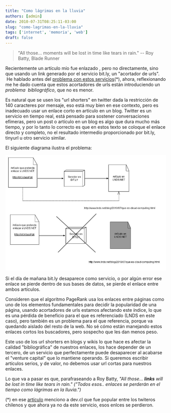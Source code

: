 ```yaml
---
title: "Como lágrimas en la lluvia"
authors: [admin]
date: 2010-07-31T08:25:11-03:00
slug: "como-lagrimas-en-la-lluvia"
tags: ['internet', 'memoria', 'web']
draft: false
---
```


> "All those... moments will be lost in time like tears in rain." -- Roy Batty, Blade Runner

Recientemente un artículo mío fue enlazado , pero no directamente, sino
que usando un link generado por el servicio bit.ly, un "acortador de
urls".  He hablado antes del [problema con estos
servicios](/blog/2009/04/el-problema-de-tinyurl-y-otros-servicios-similares-reciclando.html)(\*),
ahora, reflexionando me he dado cuenta que estos acortadores de urls
están introduciendo un *problema  bibliográfico*, que no es menor.

Es natural que se usen los "url shorters" en twitter dada la
restricción de 140 caracteres por mensaje, eso está muy bien en ese
contexto, pero es inadecuado usar un enlace corto en artículo en un
blog. Twitter es un servicio en tiempo real, está pensado para sostener
conversaciones efímeras, pero un post o artículo en un blog es algo que
dura mucho más tiempo, y por lo tanto lo correcto es que en estos texto
se coloque el enlace directo y completo, no el resultado intermedio
proporcionado por bit.ly, tinyurl u otro servicio similar.

El siguiente diagrama ilustra el problema:

![](enlaces_rotos.jpg)

Si el día de mañana bit.ly desaparece como servicio, o por algún error
ese enlace se pierde dentro de sus bases de datos, se pierde el enlace
entre ambos artículos.

Consideren que el algoritmo PageRank usa los enlaces entre páginas como
uno de los elementos fundamentales para decidir la popularidad de una
página, usando acortadores de urls estamos afectando este índice, lo que
es una pérdida de beneficio para el que es referenciado (LNDS en este
caso), pero también es un problema para el que referencia, porque va
quedando aislado del resto de la web. No sé cómo están manejando estos
enlaces cortos los buscadores, pero sospecho que les dan menos peso.

Este uso de los url shorters en blogs y wikis lo que hace es afectar la
calidad "bibliográfica" de nuestros enlaces, los hace depender de un
tercero, de un servicio que perfectamente puede desaparecer al acabarse
el "venture capital" que lo mantiene operando. Si queremos escribir
artículos serios, y de valor, no debemos usar url cortas para nuestros
enlaces.

Lo que va a pasar es que, parafraseando a Roy Batty, *"All those...
**links** will be lost in time like tears in rain." ("Todos esos..
enlaces se perderán en el tiempo como lágrimas en la lluvia.")*

(\*) en ese [artículo](/blog/2009/04/el-problema-de-tinyurl-y-otros-servicios-similares-reciclando.html)
menciono a dev.cl que fue popular entre los twiteros chilenos y que
ahora ya no da este servicio, esos enlces se perdieron.
